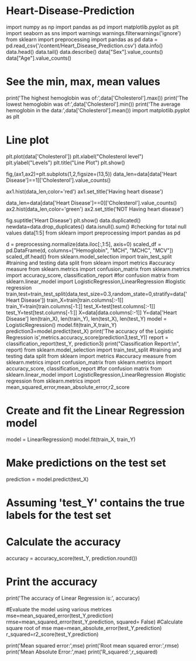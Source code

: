 # Heart-Disease-Prediction
import numpy as np
import pandas as pd
import matplotlib.pyplot as plt
import seaborn as sns
import warnings
warnings.filterwarnings('ignore')
from sklearn import preprocessing
import pandas as pd
data = pd.read_csv('/content/Heart_Disease_Prediction.csv')
data.info()
data.head()
data.tail()
data.describe()
data["Sex"].value_counts()
data["Age"].value_counts()
# See the min, max, mean values
print('The highest hemoglobin was of:',data['Cholesterol'].max())
print('The lowest hemoglobin was of:',data['Cholesterol'].min())
print('The average hemoglobin in the data:',data['Cholesterol'].mean())
import matplotlib.pyplot as plt

# Line plot
plt.plot(data['Cholesterol'])
plt.xlabel("Cholesterol level")
plt.ylabel("Levels")
plt.title("Line Plot")
plt.show()

fig,(ax1,ax2)=plt.subplots(1,2,figsize=(13,5))
data_len=data[data['Heart Disease']==1]['Cholesterol'].value_counts()

ax1.hist(data_len,color='red')
ax1.set_title('Having heart disease')

data_len=data[data['Heart Disease']==0]['Cholesterol'].value_counts()
ax2.hist(data_len,color='green')
ax2.set_title('NOT Having heart disease')

fig.suptitle('Heart Disease')
plt.show()
data.duplicated()
newdata=data.drop_duplicates()
data.isnull().sum() #checking for total null values
data[1:5]
from sklearn import preprocessing
import pandas as pd

d = preprocessing.normalize(data.iloc[:,1:5], axis=0)
scaled_df = pd.DataFrame(d, columns=["Hemoglobin", "MCH", "MCHC", "MCV"])
scaled_df.head()
from sklearn.model_selection import train_test_split #training and testing data split
from sklearn import metrics #accuracy measure
from sklearn.metrics import confusion_matrix
from sklearn.metrics import accuracy_score, classification_report #for confusion matrix
from sklearn.linear_model import LogisticRegression,LinearRegression #logistic regression
train,test=train_test_split(data,test_size=0.3,random_state=0,stratify=data['Heart Disease'])
train_X=train[train.columns[:-1]]
train_Y=train[train.columns[-1:]]
test_X=test[test.columns[:-1]]
test_Y=test[test.columns[-1:]]
X=data[data.columns[:-1]]
Y=data['Heart Disease']
len(train_X), len(train_Y), len(test_X), len(test_Y)
model = LogisticRegression()
model.fit(train_X,train_Y)
prediction3=model.predict(test_X)
print('The accuracy of the Logistic Regression is',metrics.accuracy_score(prediction3,test_Y))
report = classification_report(test_Y, prediction3)
print("Classification Report:\n", report)
from sklearn.model_selection import train_test_split #training and testing data split
from sklearn import metrics #accuracy measure
from sklearn.metrics import confusion_matrix
from sklearn.metrics import accuracy_score, classification_report #for confusion matrix
from sklearn.linear_model import LogisticRegression,LinearRegression #logistic regression
from sklearn.metrics import mean_squared_error,mean_absolute_error,r2_score
# Create and fit the Linear Regression model
model = LinearRegression()
model.fit(train_X, train_Y)

# Make predictions on the test set
prediction = model.predict(test_X)

# Assuming 'test_Y' contains the true labels for the test set
# Calculate the accuracy
accuracy = accuracy_score(test_Y, prediction.round())

# Print the accuracy
print('The accuracy of Linear Regression is:', accuracy)

#Evaluate the model using various metrices
mse=mean_squared_error(test_Y,prediction)
rmse=mean_squared_error(test_Y,prediction, squared= False) #Calculate square root of mse
mae=mean_absolute_error(test_Y,prediction)
r_squared=r2_score(test_Y,prediction)

print('Mean squared error:',mse)
print('Root mean squared error:',rmse)
print('Mean Absolute Error:',mae)
print('R_squared:',r_squared)
